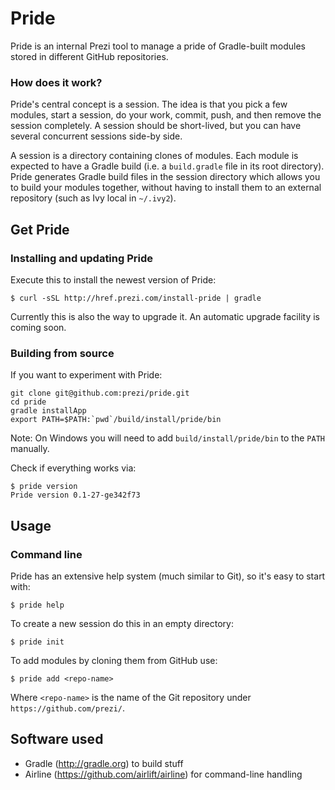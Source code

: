 Pride
=====

Pride is an internal Prezi tool to manage a pride of Gradle-built modules stored in different GitHub repositories.

### How does it work?

Pride's central concept is a session. The idea is that you pick a few modules, start a session, do your work, commit, push, and then remove the session completely. A session should be short-lived, but you can have several concurrent sessions side-by side.

A session is a directory containing clones of modules. Each module is expected to have a Gradle build (i.e. a `build.gradle` file in its root directory). Pride generates Gradle build files in the session directory which allows you to build your modules together, without having to install them to an external repository (such as Ivy local in `~/.ivy2`).

## Get Pride

### Installing and updating Pride

Execute this to install the newest version of Pride:

    $ curl -sSL http://href.prezi.com/install-pride | gradle

Currently this is also the way to upgrade it. An automatic upgrade facility is coming soon.

### Building from source

If you want to experiment with Pride:

```shell
git clone git@github.com:prezi/pride.git
cd pride
gradle installApp
export PATH=$PATH:`pwd`/build/install/pride/bin
```

Note: On Windows you will need to add `build/install/pride/bin` to the `PATH` manually.

Check if everything works via:

    $ pride version
    Pride version 0.1-27-ge342f73

## Usage

### Command line

Pride has an extensive help system (much similar to Git), so it's easy to start with:

    $ pride help

To create a new session do this in an empty directory:

    $ pride init

To add modules by cloning them from GitHub use:

    $ pride add <repo-name>

Where `<repo-name>` is the name of the Git repository under `https://github.com/prezi/`.

## Software used

* Gradle (http://gradle.org) to build stuff
* Airline (https://github.com/airlift/airline) for command-line handling
